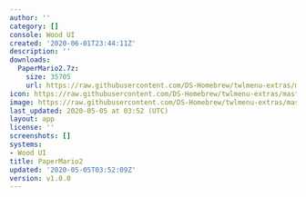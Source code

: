 ```yaml
---
author: ''
category: []
console: Wood UI
created: '2020-06-01T23:44:11Z'
description: ''
downloads:
  PaperMario2.7z:
    size: 35705
    url: https://raw.githubusercontent.com/DS-Homebrew/twlmenu-extras/master/_nds/TWiLightMenu/akmenu/themes/PaperMario2.7z
icon: https://raw.githubusercontent.com/DS-Homebrew/twlmenu-extras/master/unistore/icons/ak.png
image: https://raw.githubusercontent.com/DS-Homebrew/twlmenu-extras/master/unistore/icons/ak.png
last_updated: 2020-05-05 at 03:52 (UTC)
layout: app
license: ''
screenshots: []
systems:
- Wood UI
title: PaperMario2
updated: '2020-05-05T03:52:09Z'
version: v1.0.0
---
```

